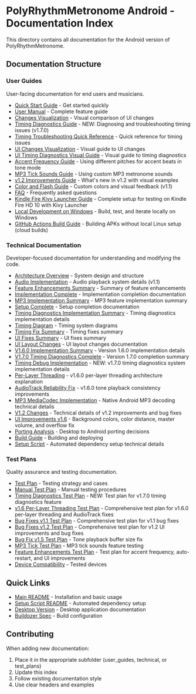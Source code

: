 # PolyRhythmMetronome Android - Documentation Index

This directory contains all documentation for the Android version of PolyRhythmMetronome.

## Documentation Structure

### User Guides
User-facing documentation for end users and musicians.

- [Quick Start Guide](user_guides/QUICK_START.md) - Get started quickly
- [User Manual](user_guides/USER_MANUAL.md) - Complete feature guide
- [Changes Visualization](user_guides/CHANGES_VISUALIZATION.txt) - Visual comparison of UI changes
- [Timing Diagnostics Guide](user_guides/TIMING_DIAGNOSTICS_GUIDE.md) - NEW: Diagnosing and troubleshooting timing issues (v1.7.0)
- [Timing Troubleshooting Quick Reference](user_guides/TIMING_TROUBLESHOOTING_QUICK_REF.md) - Quick reference for timing issues
- [UI Changes Visualization](user_guides/UI_CHANGES_VISUALIZATION.md) - Visual guide to UI changes
- [UI Timing Diagnostics Visual Guide](user_guides/UI_TIMING_DIAGNOSTICS_VISUAL.md) - Visual guide to timing diagnostics
- [Accent Frequency Guide](user_guides/accent_frequency_guide.md) - Using different pitches for accent beats in tone mode
- [MP3 Tick Sounds Guide](user_guides/MP3_TICK_SOUNDS.md) - Using custom MP3 metronome sounds
- [v1.2 Improvements Guide](user_guides/v1.2_improvements.md) - What's new in v1.2 with visual examples
- [Color and Flash Guide](user_guides/color_and_flash_guide.md) - Custom colors and visual feedback (v1.1)
- [FAQ](user_guides/FAQ.md) - Frequently asked questions
- [Kindle Fire Kivy Launcher Guide](user_guides/KINDLE_FIRE_KIVY_LAUNCHER_GUIDE.md) - Complete setup for testing on Kindle Fire HD 10 with Kivy Launcher
- [Local Development on Windows](user_guides/LOCAL_DEVELOPMENT_WINDOWS.md) - Build, test, and iterate locally on Windows
- [GitHub Actions Build Guide](user_guides/GITHUB_ACTIONS_BUILD_GUIDE.md) - Building APKs without local Linux setup (cloud builds)

### Technical Documentation
Developer-focused documentation for understanding and modifying the code.

- [Architecture Overview](technical/ARCHITECTURE.md) - System design and structure
- [Audio Implementation](technical/AUDIO_IMPLEMENTATION.md) - Audio playback system details (v1.1)
- [Feature Enhancements Summary](technical/FEATURE_ENHANCEMENTS_SUMMARY.md) - Summary of feature enhancements
- [Implementation Complete](technical/IMPLEMENTATION_COMPLETE.md) - Implementation completion documentation
- [MP3 Implementation Summary](technical/MP3_IMPLEMENTATION_SUMMARY.md) - MP3 feature implementation summary
- [Setup Complete](technical/SETUP_COMPLETE.md) - Setup completion documentation
- [Timing Diagnostics Implementation Summary](technical/TIMING_DIAGNOSTICS_IMPLEMENTATION_SUMMARY.md) - Timing diagnostics implementation details
- [Timing Diagram](technical/TIMING_DIAGRAM.md) - Timing system diagrams
- [Timing Fix Summary](technical/TIMING_FIX_SUMMARY.md) - Timing fixes summary
- [UI Fixes Summary](technical/UI_FIXES_SUMMARY.md) - UI fixes summary
- [UI Layout Changes](technical/UI_LAYOUT_CHANGES.md) - UI layout changes documentation
- [V1.6.0 Implementation Summary](technical/V1.6.0_IMPLEMENTATION_SUMMARY.md) - Version 1.6.0 implementation details
- [V1.7.0 Timing Diagnostics Complete](technical/V1.7.0_TIMING_DIAGNOSTICS_COMPLETE.md) - Version 1.7.0 completion summary
- [Timing Debug Implementation](technical/TIMING_DEBUG_IMPLEMENTATION.md) - NEW: v1.7.0 timing diagnostics system implementation details
- [Per-Layer Threading](technical/PER_LAYER_THREADING.md) - v1.6.0 per-layer threading architecture explanation
- [AudioTrack Reliability Fix](technical/AUDIOTRACK_RELIABILITY_FIX.md) - v1.6.0 tone playback consistency improvements
- [MP3 MediaCodec Implementation](technical/MP3_MEDIACODEC_IMPLEMENTATION.md) - Native Android MP3 decoding technical details
- [V1.2 Changes](technical/V1.2_CHANGES.md) - Technical details of v1.2 improvements and bug fixes
- [UI Improvements v1.6](technical/UI_IMPROVEMENTS_V1.6.md) - Background colors, color distance, master volume, and overflow fix
- [Porting Analysis](technical/PORTING_ANALYSIS.md) - Desktop to Android porting decisions
- [Build Guide](technical/BUILD_GUIDE.md) - Building and deploying
- [Setup Script](technical/SETUP_SCRIPT.md) - Automated dependency setup technical details

### Test Plans
Quality assurance and testing documentation.

- [Test Plan](test_plans/TEST_PLAN.md) - Testing strategy and cases
- [Manual Test Plan](test_plans/MANUAL_TEST_PLAN.md) - Manual testing procedures
- [Timing Diagnostics Test Plan](test_plans/timing_diagnostics_test_plan.md) - NEW: Test plan for v1.7.0 timing diagnostics feature
- [v1.6 Per-Layer Threading Test Plan](test_plans/v1.6_per_layer_threading_test_plan.md) - Comprehensive test plan for v1.6.0 per-layer threading and AudioTrack fixes
- [Bug Fixes v1.1 Test Plan](test_plans/bug_fixes_v1.1_test_plan.md) - Comprehensive test plan for v1.1 bug fixes
- [Bug Fixes v1.2 Test Plan](test_plans/bug_fixes_v1.2_test_plan.md) - Comprehensive test plan for v1.2 UI improvements and bug fixes
- [Bug Fix v1.5 Test Plan](test_plans/bug_fix_v1.5_test_plan.md) - Tone playback buffer size fix
- [MP3 Tick Test Plan](test_plans/MP3_TICK_TEST_PLAN.md) - MP3 tick sounds feature testing
- [Feature Enhancements Test Plan](test_plans/feature_enhancements_test_plan.md) - Test plan for accent frequency, auto-restart, and UI improvements
- [Device Compatibility](test_plans/DEVICE_COMPATIBILITY.md) - Tested devices

## Quick Links

- [Main README](../README.md) - Installation and basic usage
- [Setup Script README](../SETUP_SCRIPT_README.md) - Automated dependency setup
- [Desktop Version](../../Desktop/README.md) - Desktop application documentation
- [Buildozer Spec](../buildozer.spec) - Build configuration

## Contributing

When adding new documentation:
1. Place it in the appropriate subfolder (user_guides, technical, or test_plans)
2. Update this index
3. Follow existing documentation style
4. Use clear headers and examples
